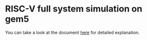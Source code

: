 # RISC-V full system simulation on gem5

You can take a look at the document [here](https://github.com/murattokez/riscv-fs-gem5/tree/master/document) for detailed explanation.
